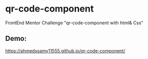 # qr-code-component
FrontEnd Mentor Challenge "qr-code-component with html&amp; Css"
## Demo:
https://ahmedssamy11555.github.io/qr-code-component/
